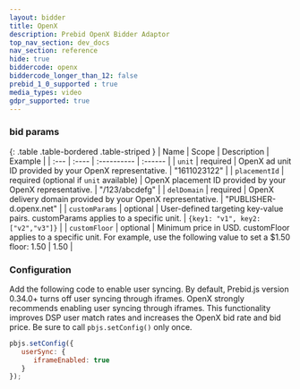 ```yaml
---
layout: bidder
title: OpenX
description: Prebid OpenX Bidder Adaptor
top_nav_section: dev_docs
nav_section: reference
hide: true
biddercode: openx
biddercode_longer_than_12: false
prebid_1_0_supported : true
media_types: video
gdpr_supported: true
---
```




### bid params

{: .table .table-bordered .table-striped }
| Name | Scope | Description | Example |
| :--- | :---- | :---------- | :------ |
| `unit` | required | OpenX ad unit ID provided by your OpenX representative. | "1611023122" |
| `placementId` | required (optional if `unit` available) | OpenX placement ID provided by your OpenX representative. | "/123/abcdefg" |
| `delDomain` | required | OpenX delivery domain provided by your OpenX representative.  | "PUBLISHER-d.openx.net" |
| `customParams` | optional | User-defined targeting key-value pairs. customParams applies to a specific unit. | `{key1: "v1", key2: ["v2","v3"]}` |
| `customFloor` | optional | Minimum price in USD. customFloor applies to a specific unit. For example, use the following value to set a $1.50 floor: 1.50 | 1.50 |


### Configuration
Add the following code to enable user syncing. By default, Prebid.js version 0.34.0+ turns off user syncing through iframes. OpenX strongly recommends enabling user syncing through iframes. This functionality improves DSP user match rates and increases the OpenX bid rate and bid price. Be sure to call `pbjs.setConfig()` only once.

```javascript
pbjs.setConfig({
   userSync: {
      iframeEnabled: true
   }
});
```

